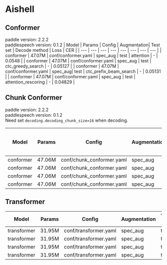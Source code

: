 # Aishell

## Conformer
paddle version: 2.2.2  
paddlespeech version: 0.1.2
| Model | Params | Config | Augmentation| Test set | Decode method | Loss | CER |
| --- | --- | --- | --- | --- | --- | --- | --- | 
| conformer | 47.07M  | conf/conformer.yaml | spec_aug | test | attention | - | 0.0548 |
| conformer | 47.07M  | conf/conformer.yaml | spec_aug | test | ctc_greedy_search | - | 0.05127 |
| conformer | 47.07M  | conf/conformer.yaml | spec_aug| test | ctc_prefix_beam_search | - | 0.05131 | 
| conformer | 47.07M  | conf/conformer.yaml | spec_aug | test | attention_rescoring | - | 0.04829 | 


## Chunk Conformer
paddle version: 2.2.2  
paddlespeech version: 0.1.2  
Need set `decoding.decoding_chunk_size=16` when decoding.

| Model | Params | Config | Augmentation| Test set | Decode method | Chunk Size & Left Chunks | Loss | CER |  
| --- | --- | --- | --- | --- | --- | --- | --- | --- |  
| conformer | 47.06M | conf/chunk_conformer.yaml | spec_aug | test | attention | 16, -1 | - | 0.0573884 |  
| conformer | 47.06M | conf/chunk_conformer.yaml | spec_aug | test | ctc_greedy_search | 16, -1 | - | 0.06599091 |  
| conformer | 47.06M | conf/chunk_conformer.yaml | spec_aug | test | ctc_prefix_beam_search | 16, -1 | - | 0.065991 |  
| conformer | 47.06M | conf/chunk_conformer.yaml | spec_aug | test | attention_rescoring | 16, -1 |  - | 0.056502 |  


## Transformer 

| Model | Params | Config | Augmentation| Test set | Decode method | Loss | CER |  
| --- | --- | --- | --- | --- | --- | --- | --- |  
| transformer | 31.95M  | conf/transformer.yaml | spec_aug | test | attention | 3.8103787302970886 | 0.056588 |  
| transformer | 31.95M  | conf/transformer.yaml | spec_aug | test | ctc_greedy_search | 3.8103787302970886 | 0.059932 |  
| transformer | 31.95M  | conf/transformer.yaml | spec_aug | test | ctc_prefix_beam_search | 3.8103787302970886 | 0.059989 |  
| transformer | 31.95M  | conf/transformer.yaml | spec_aug | test | attention_rescoring | 3.8103787302970886 | 0.052273 |  
